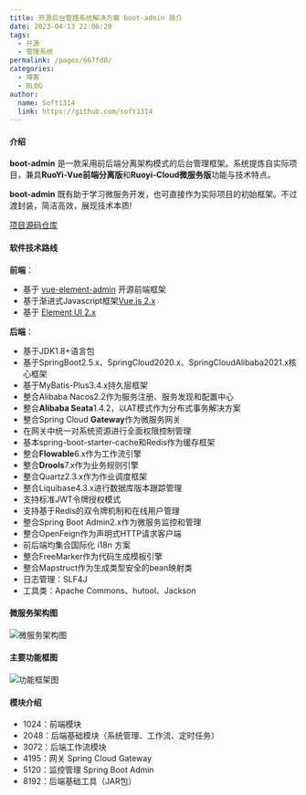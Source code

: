 ```yaml
---
title: 开源后台管理系统解决方案 boot-admin 简介
date: 2023-04-13 22:06:20
tags: 
  - 开源
  - 管理系统
permalink: /pages/667fd8/
categories: 
  - 博客
  - BLOG
author: 
  name: Soft1314
  link: https://github.com/soft1314
---
```


#### 介绍

**boot-admin** 是一款采用前后端分离架构模式的后台管理框架。系统提炼自实际项目，兼具**RuoYi-Vue前端分离版**和**Ruoyi-Cloud微服务版**功能与技术特点。  

**boot-admin** 既有助于学习微服务开发，也可直接作为实际项目的初始框架。不过渡封装，简洁高效，展现技术本质!

[项目源码仓库](https://github.com/soft1314/boot-admin)

#### 软件技术路线

**前端**：
 * 基于 [vue-element-admin](https://panjiachen.gitee.io/vue-element-admin-site/zh/) 开源前端框架
 * 基于渐进式Javascript框架[Vue.js 2.x](https://v2.cn.vuejs.org/)
 * 基于 [Element UI 2.x](https://element.eleme.cn/#/zh-CN)

**后端**：
* 基于JDK1.8+语言包
* 基于SpringBoot2.5.x、SpringCloud2020.x、SpringCloudAlibaba2021.x核心框架
* 基于MyBatis-Plus3.4.x持久层框架
* 整合Alibaba Nacos2.2作为服务注册、服务发现和配置中心
* 整合**Alibaba Seata**1.4.2，以AT模式作为分布式事务解决方案
* 整合Spring Cloud **Gateway**作为微服务网关
* 在网关中统一对系统资源进行全面权限控制管理
* 基本spring-boot-starter-cache和Redis作为缓存框架
* 整合**Flowable**6.x作为工作流引擎
* 整合**Drools**7.x作为业务规则引擎
* 整合Quartz2.3.x作为作业调度框架
* 整合Liquibase4.3.x进行数据库版本跟踪管理
* 支持标准JWT令牌授权模式
* 支持基于Redis的双令牌机制和在线用户管理
* 整合Spring Boot Admin2.x作为微服务监控和管理
* 整合OpenFeign作为声明式HTTP请求客户端
* 前后端均集合国际化 i18n 方案
* 整合FreeMarker作为代码生成模板引擎
* 整合Mapstruct作为生成类型安全的bean映射类
* 日志管理：SLF4J
* 工具类：Apache Commons、hutool、Jackson


#### 微服务架构图

![微服务架构图](https://cdn.staticaly.com/gh/soft1314/picx-images-hosting@master/20230705/arch.69k59dldls00.webp)

#### 主要功能框图

![功能框架图](https://cdn.staticaly.com/gh/soft1314/picx-images-hosting@master/20230705/func.1hwxt1kwn8u8.webp)

#### 模块介绍

*   1024：前端模块
*   2048：后端基础模块（系统管理、工作流、定时任务）
*   3072：后端工作流模块
*   4195：网关 Spring Cloud Gateway
*   5120：监控管理 Spring Boot Admin
*   8192：后端基础工具（JAR包）
